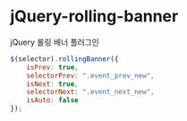 # jQuery-rolling-banner
jQuery 롤링 배너 플러그인

```javascript
$(selector).rollingBanner({
    isPrev: true,
    selectorPrev: ".event_prev_new",
    isNext: true,
    selectorNext: ".event_next_new",
    isAuto: false
});
```
